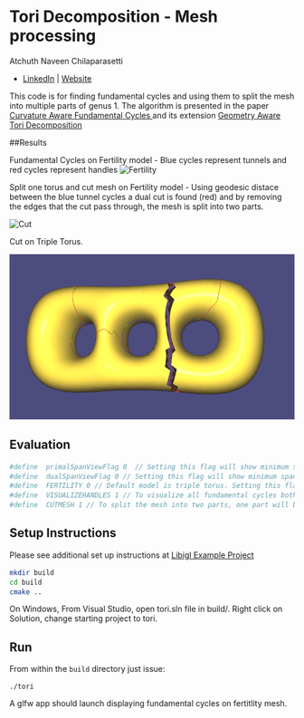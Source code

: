 # Tori Decomposition - Mesh processing

Atchuth Naveen Chilaparasetti
  * [LinkedIn](https://www.linkedin.com/in/atchutnaveench/) | [Website](naiveen.github.io)

This code is for finding fundamental cycles and using them to split the mesh into multiple parts of genus 1. The algorithm is presented in the paper [Curvature Aware Fundamental Cycles
](https://www.ics.uci.edu/~gopi/SamplePubs/CurvatureAwareFCycles.pdf) and its extension [Geometry Aware Tori Decomposition
](https://onlinelibrary.wiley.com/doi/full/10.1111/cgf.13641)


##Results

Fundamental Cycles on Fertility model -  Blue cycles represent tunnels and red cycles represent handles
![Fertility](images/fertility.gif)


Split one torus and cut mesh on Fertility model -  Using geodesic distace between the blue tunnel cycles a dual cut is found (red) and by removing the edges that the cut pass through, the mesh is split into two parts.

![Cut](images/cut.gif)


Cut on Triple Torus.

![torus](images/tripletorus.png)

## Evaluation
```bash
#define  primalSpanViewFlag 0  // Setting this flag will show minimum spanning tree found on Primary mesh edges
#define  dualSpanViewFlag 0 // Setting this flag will show minimum spanning tree found on Dual graph mesh edges
#define  FERTILITY 0 // Default model is triple torus. Setting this flag will make the code use Fertility model. 
#define  VISUALIZEHANDLES 1 // To visualize all fundamental cycles both tunnel and handles
#define  CUTMESH 1 // To split the mesh into two parts, one part will be of genus one
```

## Setup Instructions
Please see additional set up instructions at [Libigl Example Project](https://github.com/libigl/libigl-example-project)

```bash
mkdir build
cd build
cmake ..
```

On Windows,
From Visual Studio, open tori.sln file in build/.
Right click on Solution, change starting project to tori.  


## Run

From within the `build` directory just issue:

    ./tori

A glfw app should launch displaying fundamental cycles on fertitlity mesh.
